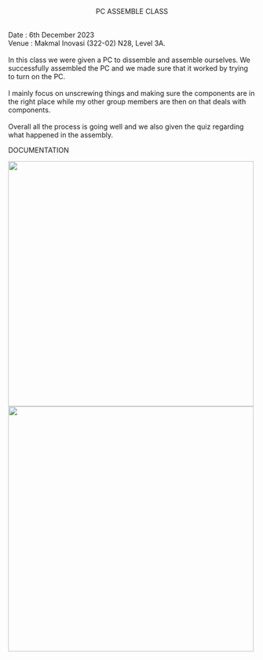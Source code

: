 <p align="center">PC ASSEMBLE CLASS</p>

<br> Date : 6th December 2023<br>Venue : Makmal Inovasi (322-02) N28, Level 3A.<br><br>In this class we were given a PC to dissemble and assemble ourselves. We successfully assembled the PC and we made sure that it worked by trying to turn on the PC.<br><br>I mainly focus on unscrewing things and making sure the components are in the right place while my other group members are then on that deals with components. <br><br>Overall all the process is going well and we also given the quiz regarding what happened in the assembly. </br>

</p align="left">DOCUMENTATION</p>
<p align="left">
  <img src="https://i.imgur.com/ztwnIZ9.jpeg" width="500"/>
  <img src="https://i.imgur.com/oI0D97z.jpeg" width="500"/>
</p>


